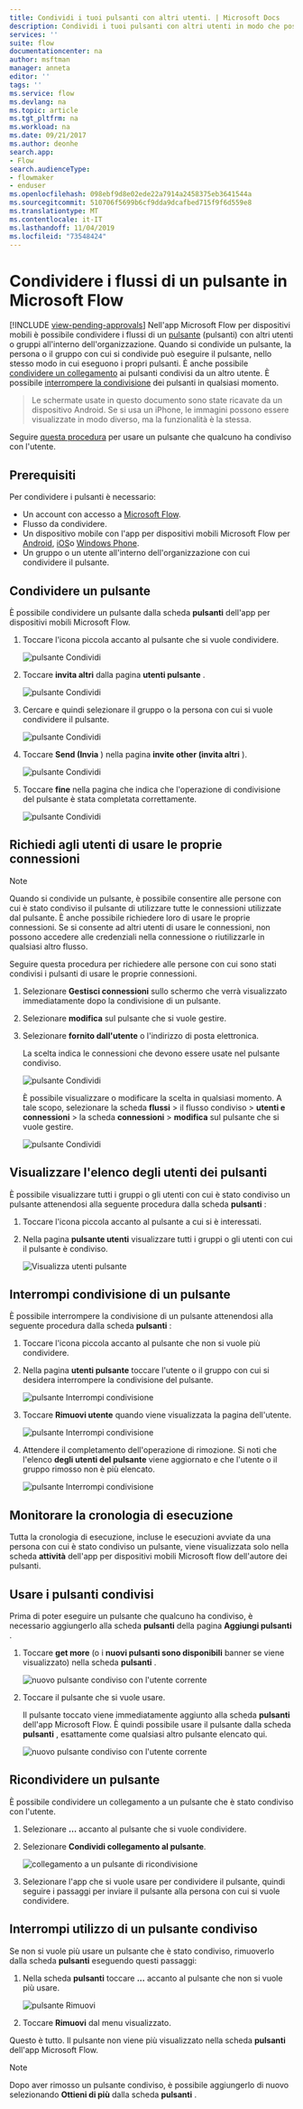 ```yaml
---
title: Condividi i tuoi pulsanti con altri utenti. | Microsoft Docs
description: Condividi i tuoi pulsanti con altri utenti in modo che possano usare i tuoi pulsanti e risparmiare tempo.
services: ''
suite: flow
documentationcenter: na
author: msftman
manager: anneta
editor: ''
tags: ''
ms.service: flow
ms.devlang: na
ms.topic: article
ms.tgt_pltfrm: na
ms.workload: na
ms.date: 09/21/2017
ms.author: deonhe
search.app:
- Flow
search.audienceType:
- flowmaker
- enduser
ms.openlocfilehash: 098ebf9d8e02ede22a7914a2458375eb3641544a
ms.sourcegitcommit: 510706f5699b6cf9dda9dcafbed715f9f6d559e8
ms.translationtype: MT
ms.contentlocale: it-IT
ms.lasthandoff: 11/04/2019
ms.locfileid: "73548424"
---
```

# <a name="share-button-flows-in-microsoft-flow"></a>Condividere i flussi di un pulsante in Microsoft Flow
[!INCLUDE [view-pending-approvals](includes/cc-rebrand.md)]
Nell'app Microsoft Flow per dispositivi mobili è possibile condividere i flussi di un [pulsante](introduction-to-button-flows.md) (pulsanti) con altri utenti o gruppi all'interno dell'organizzazione. Quando si condivide un pulsante, la persona o il gruppo con cui si condivide può eseguire il pulsante, nello stesso modo in cui eseguono i propri pulsanti. È anche possibile [condividere un collegamento](share-buttons.md#re-share-a-button) ai pulsanti condivisi da un altro utente. È possibile [interrompere la condivisione](share-buttons.md#stop-sharing-a-button) dei pulsanti in qualsiasi momento.

> Le schermate usate in questo documento sono state ricavate da un dispositivo Android. Se si usa un iPhone, le immagini possono essere visualizzate in modo diverso, ma la funzionalità è la stessa.
> 
> 

Seguire [questa procedura](share-buttons.md#use-shared-buttons) per usare un pulsante che qualcuno ha condiviso con l'utente.

## <a name="prerequisites"></a>Prerequisiti
Per condividere i pulsanti è necessario:

* Un account con accesso a [Microsoft Flow](https://flow.microsoft.com).
* Flusso da condividere.
* Un dispositivo mobile con l'app per dispositivi mobili Microsoft Flow per [Android](https://aka.ms/flowmobiledocsandroid), [iOS](https://aka.ms/flowmobiledocsios)o [Windows Phone](https://aka.ms/flowmobilewindows).
* Un gruppo o un utente all'interno dell'organizzazione con cui condividere il pulsante.

## <a name="share-a-button"></a>Condividere un pulsante
È possibile condividere un pulsante dalla scheda **pulsanti** dell'app per dispositivi mobili Microsoft Flow.

1. Toccare l'icona piccola accanto al pulsante che si vuole condividere.
   
    ![pulsante Condividi](./media/share-buttons/share-button-flows-buttons-tab.png)
2. Toccare **invita altri** dalla pagina **utenti pulsante** .
   
    ![pulsante Condividi](./media/share-buttons/share-button-flows-button-users.png)
3. Cercare e quindi selezionare il gruppo o la persona con cui si vuole condividere il pulsante.
   
    ![pulsante Condividi](./media/share-buttons/share-button-flows-invite-others-select.png)
4. Toccare **Send (Invia** ) nella pagina **invite other (invita altri** ).
   
    ![pulsante Condividi](./media/share-buttons/share-button-flows-invite-others-send.png)
5. Toccare **fine** nella pagina che indica che l'operazione di condivisione del pulsante è stata completata correttamente.
   
    ![pulsante Condividi](./media/share-buttons/share-button-flows-invite-others-done.png)

## <a name="require-users-to-use-their-own-connections"></a>Richiedi agli utenti di usare le proprie connessioni
> [!NOTE]
> Quando si condivide un pulsante, è possibile consentire alle persone con cui è stato condiviso il pulsante di utilizzare tutte le connessioni utilizzate dal pulsante. È anche possibile richiedere loro di usare le proprie connessioni. Se si consente ad altri utenti di usare le connessioni, non possono accedere alle credenziali nella connessione o riutilizzarle in qualsiasi altro flusso.
> 
> 

Seguire questa procedura per richiedere alle persone con cui sono stati condivisi i pulsanti di usare le proprie connessioni.

1. Selezionare **Gestisci connessioni** sullo schermo che verrà visualizzato immediatamente dopo la condivisione di un pulsante.
2. Selezionare **modifica** sul pulsante che si vuole gestire.
3. Selezionare **fornito dall'utente** o l'indirizzo di posta elettronica.
   
    La scelta indica le connessioni che devono essere usate nel pulsante condiviso.
   
    ![pulsante Condividi](./media/share-buttons/share-button-select-connection-provided-by-user.png)
   
    È possibile visualizzare o modificare la scelta in qualsiasi momento. A tale scopo, selezionare la scheda **flussi** > il flusso condiviso > **utenti e connessioni** > la scheda **connessioni** > **modifica** sul pulsante che si vuole gestire.
   
    ![pulsante Condividi](./media/share-buttons/share-button-flows-conn-provided-by-user.png)

## <a name="view-the-list-of-button-users"></a>Visualizzare l'elenco degli utenti dei pulsanti
È possibile visualizzare tutti i gruppi o gli utenti con cui è stato condiviso un pulsante attenendosi alla seguente procedura dalla scheda **pulsanti** :

1. Toccare l'icona piccola accanto al pulsante a cui si è interessati.
2. Nella pagina **pulsante utenti** visualizzare tutti i gruppi o gli utenti con cui il pulsante è condiviso.
   
    ![Visualizza utenti pulsante](./media/share-buttons/share-button-flows-button-users-list.png)

## <a name="stop-sharing-a-button"></a>Interrompi condivisione di un pulsante
È possibile interrompere la condivisione di un pulsante attenendosi alla seguente procedura dalla scheda **pulsanti** :

1. Toccare l'icona piccola accanto al pulsante che non si vuole più condividere.
2. Nella pagina **utenti pulsante** toccare l'utente o il gruppo con cui si desidera interrompere la condivisione del pulsante.
   
    ![pulsante Interrompi condivisione](./media/share-buttons/share-button-flows-remove-user-list.png)
3. Toccare **Rimuovi utente** quando viene visualizzata la pagina dell'utente.
   
    ![pulsante Interrompi condivisione](./media/share-buttons/share-button-flows-remove-user.png)
4. Attendere il completamento dell'operazione di rimozione. Si noti che l'elenco **degli utenti del pulsante** viene aggiornato e che l'utente o il gruppo rimosso non è più elencato.
   
    ![pulsante Interrompi condivisione](./media/share-buttons/share-button-flows-remove-user-result.png)

## <a name="monitor-the-run-history"></a>Monitorare la cronologia di esecuzione
Tutta la cronologia di esecuzione, incluse le esecuzioni avviate da una persona con cui è stato condiviso un pulsante, viene visualizzata solo nella scheda **attività** dell'app per dispositivi mobili Microsoft flow dell'autore dei pulsanti.

## <a name="use-shared-buttons"></a>Usare i pulsanti condivisi
Prima di poter eseguire un pulsante che qualcuno ha condiviso, è necessario aggiungerlo alla scheda **pulsanti** della pagina **Aggiungi pulsanti** .

1. Toccare **get more** (o i **nuovi pulsanti sono disponibili** banner se viene visualizzato) nella scheda **pulsanti** .
   
    ![nuovo pulsante condiviso con l'utente corrente](./media/share-buttons/share-button-flows-banner.png)
2. Toccare il pulsante che si vuole usare.
   
    Il pulsante toccato viene immediatamente aggiunto alla scheda **pulsanti** dell'app Microsoft Flow. È quindi possibile usare il pulsante dalla scheda **pulsanti** , esattamente come qualsiasi altro pulsante elencato qui.
   
    ![nuovo pulsante condiviso con l'utente corrente](./media/share-buttons/share-button-flows-buttons-shared-with-me.png)

## <a name="re-share-a-button"></a>Ricondividere un pulsante
È possibile condividere un collegamento a un pulsante che è stato condiviso con l'utente.

1. Selezionare **...** accanto al pulsante che si vuole condividere.
2. Selezionare **Condividi collegamento al pulsante**.
   
    ![collegamento a un pulsante di ricondivisione](./media/share-buttons/re-share-button.png)
3. Selezionare l'app che si vuole usare per condividere il pulsante, quindi seguire i passaggi per inviare il pulsante alla persona con cui si vuole condividere.

## <a name="stop-using-a-shared-button"></a>Interrompi utilizzo di un pulsante condiviso
Se non si vuole più usare un pulsante che è stato condiviso, rimuoverlo dalla scheda **pulsanti** eseguendo questi passaggi:

1. Nella scheda **pulsanti** toccare **...** accanto al pulsante che non si vuole più usare.
   
    ![pulsante Rimuovi](./media/share-buttons/share-button-flows-added-shared-button.png)
2. Toccare **Rimuovi** dal menu visualizzato.

Questo è tutto. Il pulsante non viene più visualizzato nella scheda **pulsanti** dell'app Microsoft Flow.

> [!NOTE]
> Dopo aver rimosso un pulsante condiviso, è possibile aggiungerlo di nuovo selezionando **Ottieni di più** dalla scheda **pulsanti** .
> 
> 

